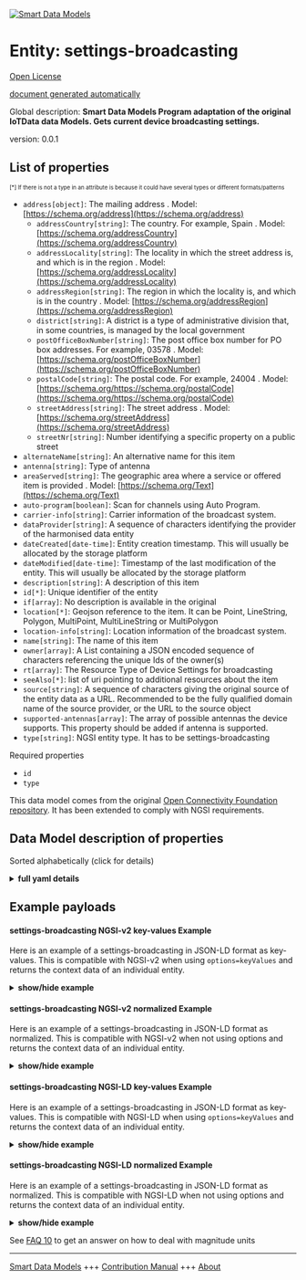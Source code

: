 <!-- 10-Header -->    
[![Smart Data Models](https://smartdatamodels.org/wp-content/uploads/2022/01/SmartDataModels_logo.png "Logo")](https://smartdatamodels.org)    
Entity: settings-broadcasting    
=============================<!-- /10-Header -->    
<!-- 15-License -->    
[Open License](https://github.com/smart-data-models//dataModel.OCF/blob/master/settings-broadcasting/LICENSE.md)    
[document generated automatically](https://docs.google.com/presentation/d/e/2PACX-1vTs-Ng5dIAwkg91oTTUdt8ua7woBXhPnwavZ0FxgR8BsAI_Ek3C5q97Nd94HS8KhP-r_quD4H0fgyt3/pub?start=false&loop=false&delayms=3000#slide=id.gb715ace035_0_60)    
<!-- /15-License -->    
<!-- 20-Description -->    
Global description: **Smart Data Models Program adaptation of the original IoTData data Models. Gets current device broadcasting settings.**    
version: 0.0.1    
<!-- /20-Description -->    
<!-- 30-PropertiesList -->    
## List of properties    
<sup><sub>[*] If there is not a type in an attribute is because it could have several types or different formats/patterns</sub></sup>    
- `address[object]`: The mailing address  . Model: [https://schema.org/address](https://schema.org/address)	- `addressCountry[string]`: The country. For example, Spain  . Model: [https://schema.org/addressCountry](https://schema.org/addressCountry)    
	- `addressLocality[string]`: The locality in which the street address is, and which is in the region  . Model: [https://schema.org/addressLocality](https://schema.org/addressLocality)    
	- `addressRegion[string]`: The region in which the locality is, and which is in the country  . Model: [https://schema.org/addressRegion](https://schema.org/addressRegion)    
	- `district[string]`: A district is a type of administrative division that, in some countries, is managed by the local government      
	- `postOfficeBoxNumber[string]`: The post office box number for PO box addresses. For example, 03578  . Model: [https://schema.org/postOfficeBoxNumber](https://schema.org/postOfficeBoxNumber)    
	- `postalCode[string]`: The postal code. For example, 24004  . Model: [https://schema.org/https://schema.org/postalCode](https://schema.org/https://schema.org/postalCode)    
	- `streetAddress[string]`: The street address  . Model: [https://schema.org/streetAddress](https://schema.org/streetAddress)    
	- `streetNr[string]`: Number identifying a specific property on a public street      
- `alternateName[string]`: An alternative name for this item  - `antenna[string]`: Type of antenna  - `areaServed[string]`: The geographic area where a service or offered item is provided  . Model: [https://schema.org/Text](https://schema.org/Text)- `auto-program[boolean]`: Scan for channels using Auto Program.  - `carrier-info[string]`: Carrier information of the broadcast system.  - `dataProvider[string]`: A sequence of characters identifying the provider of the harmonised data entity  - `dateCreated[date-time]`: Entity creation timestamp. This will usually be allocated by the storage platform  - `dateModified[date-time]`: Timestamp of the last modification of the entity. This will usually be allocated by the storage platform  - `description[string]`: A description of this item  - `id[*]`: Unique identifier of the entity  - `if[array]`: No description is available in the original  - `location[*]`: Geojson reference to the item. It can be Point, LineString, Polygon, MultiPoint, MultiLineString or MultiPolygon  - `location-info[string]`: Location information of the broadcast system.  - `name[string]`: The name of this item  - `owner[array]`: A List containing a JSON encoded sequence of characters referencing the unique Ids of the owner(s)  - `rt[array]`: The Resource Type of Device Settings for broadcasting  - `seeAlso[*]`: list of uri pointing to additional resources about the item  - `source[string]`: A sequence of characters giving the original source of the entity data as a URL. Recommended to be the fully qualified domain name of the source provider, or the URL to the source object  - `supported-antennas[array]`: The array of possible antennas the device supports. This property should be added if antenna is supported.  - `type[string]`: NGSI entity type. It has to be settings-broadcasting  <!-- /30-PropertiesList -->    
<!-- 35-RequiredProperties -->    
Required properties    
- `id`  - `type`  <!-- /35-RequiredProperties -->    
<!-- 40-RequiredProperties -->    
This data model comes from the original [Open Connectivity Foundation repository](https://github.com/openconnectivityfoundation/IoTDataModels). It has been extended to comply with NGSI requirements.    
<!-- /40-RequiredProperties -->    
<!-- 50-DataModelHeader -->    
## Data Model description of properties    
Sorted alphabetically (click for details)    
<!-- /50-DataModelHeader -->    
<!-- 60-ModelYaml -->    
<details><summary><strong>full yaml details</strong></summary>      
```yaml    
settings-broadcasting:      
  description: Smart Data Models Program adaptation of the original IoTData data Models. Gets current device broadcasting settings.      
  properties:      
    address:      
      description: The mailing address      
      properties:      
        addressCountry:      
          description: 'The country. For example, Spain'      
          type: string      
          x-ngsi:      
            model: https://schema.org/addressCountry      
            type: Property      
        addressLocality:      
          description: 'The locality in which the street address is, and which is in the region'      
          type: string      
          x-ngsi:      
            model: https://schema.org/addressLocality      
            type: Property      
        addressRegion:      
          description: 'The region in which the locality is, and which is in the country'      
          type: string      
          x-ngsi:      
            model: https://schema.org/addressRegion      
            type: Property      
        district:      
          description: 'A district is a type of administrative division that, in some countries, is managed by the local government'      
          type: string      
          x-ngsi:      
            type: Property      
        postOfficeBoxNumber:      
          description: 'The post office box number for PO box addresses. For example, 03578'      
          type: string      
          x-ngsi:      
            model: https://schema.org/postOfficeBoxNumber      
            type: Property      
        postalCode:      
          description: 'The postal code. For example, 24004'      
          type: string      
          x-ngsi:      
            model: https://schema.org/https://schema.org/postalCode      
            type: Property      
        streetAddress:      
          description: The street address      
          type: string      
          x-ngsi:      
            model: https://schema.org/streetAddress      
            type: Property      
        streetNr:      
          description: Number identifying a specific property on a public street      
          type: string      
          x-ngsi:      
            type: Property      
      type: object      
      x-ngsi:      
        model: https://schema.org/address      
        type: Property      
    alternateName:      
      description: An alternative name for this item      
      type: string      
      x-ngsi:      
        type: Property      
    antenna:      
      description: Type of antenna      
      type: string      
      x-ngsi:      
        type: Property      
    areaServed:      
      description: The geographic area where a service or offered item is provided      
      type: string      
      x-ngsi:      
        model: https://schema.org/Text      
        type: Property      
    auto-program:      
      description: Scan for channels using Auto Program.      
      type: boolean      
      x-ngsi:      
        type: Property      
    carrier-info:      
      description: Carrier information of the broadcast system.      
      type: string      
      x-ngsi:      
        type: Property      
    dataProvider:      
      description: A sequence of characters identifying the provider of the harmonised data entity      
      type: string      
      x-ngsi:      
        type: Property      
    dateCreated:      
      description: Entity creation timestamp. This will usually be allocated by the storage platform      
      format: date-time      
      type: string      
      x-ngsi:      
        type: Property      
    dateModified:      
      description: Timestamp of the last modification of the entity. This will usually be allocated by the storage platform      
      format: date-time      
      type: string      
      x-ngsi:      
        type: Property      
    description:      
      description: A description of this item      
      type: string      
      x-ngsi:      
        type: Property      
    id:      
      anyOf:      
        - description: Identifier format of any NGSI entity      
          maxLength: 256      
          minLength: 1      
          pattern: ^[\w\-\.\{\}\$\+\*\[\]`|~^@!,:\\]+$      
          type: string      
          x-ngsi:      
            type: Property      
        - description: Identifier format of any NGSI entity      
          format: uri      
          type: string      
          x-ngsi:      
            type: Property      
      description: Unique identifier of the entity      
      x-ngsi:      
        type: Property      
    if:      
      description: No description is available in the original      
      items:      
        enum:      
          - oic.if.rw      
          - oic.if.baseline      
        type: string      
      minItems: 2      
      readOnly: true      
      type: array      
      uniqueItems: true      
      x-ngsi:      
        type: Property      
    location:      
      description: 'Geojson reference to the item. It can be Point, LineString, Polygon, MultiPoint, MultiLineString or MultiPolygon'      
      oneOf:      
        - description: Geojson reference to the item. Point      
          properties:      
            bbox:      
              items:      
                type: number      
              minItems: 4      
              type: array      
            coordinates:      
              items:      
                type: number      
              minItems: 2      
              type: array      
            type:      
              enum:      
                - Point      
              type: string      
          required:      
            - type      
            - coordinates      
          title: GeoJSON Point      
          type: object      
          x-ngsi:      
            type: GeoProperty      
        - description: Geojson reference to the item. LineString      
          properties:      
            bbox:      
              items:      
                type: number      
              minItems: 4      
              type: array      
            coordinates:      
              items:      
                items:      
                  type: number      
                minItems: 2      
                type: array      
              minItems: 2      
              type: array      
            type:      
              enum:      
                - LineString      
              type: string      
          required:      
            - type      
            - coordinates      
          title: GeoJSON LineString      
          type: object      
          x-ngsi:      
            type: GeoProperty      
        - description: Geojson reference to the item. Polygon      
          properties:      
            bbox:      
              items:      
                type: number      
              minItems: 4      
              type: array      
            coordinates:      
              items:      
                items:      
                  items:      
                    type: number      
                  minItems: 2      
                  type: array      
                minItems: 4      
                type: array      
              type: array      
            type:      
              enum:      
                - Polygon      
              type: string      
          required:      
            - type      
            - coordinates      
          title: GeoJSON Polygon      
          type: object      
          x-ngsi:      
            type: GeoProperty      
        - description: Geojson reference to the item. MultiPoint      
          properties:      
            bbox:      
              items:      
                type: number      
              minItems: 4      
              type: array      
            coordinates:      
              items:      
                items:      
                  type: number      
                minItems: 2      
                type: array      
              type: array      
            type:      
              enum:      
                - MultiPoint      
              type: string      
          required:      
            - type      
            - coordinates      
          title: GeoJSON MultiPoint      
          type: object      
          x-ngsi:      
            type: GeoProperty      
        - description: Geojson reference to the item. MultiLineString      
          properties:      
            bbox:      
              items:      
                type: number      
              minItems: 4      
              type: array      
            coordinates:      
              items:      
                items:      
                  items:      
                    type: number      
                  minItems: 2      
                  type: array      
                minItems: 2      
                type: array      
              type: array      
            type:      
              enum:      
                - MultiLineString      
              type: string      
          required:      
            - type      
            - coordinates      
          title: GeoJSON MultiLineString      
          type: object      
          x-ngsi:      
            type: GeoProperty      
        - description: Geojson reference to the item. MultiLineString      
          properties:      
            bbox:      
              items:      
                type: number      
              minItems: 4      
              type: array      
            coordinates:      
              items:      
                items:      
                  items:      
                    items:      
                      type: number      
                    minItems: 2      
                    type: array      
                  minItems: 4      
                  type: array      
                type: array      
              type: array      
            type:      
              enum:      
                - MultiPolygon      
              type: string      
          required:      
            - type      
            - coordinates      
          title: GeoJSON MultiPolygon      
          type: object      
          x-ngsi:      
            type: GeoProperty      
      x-ngsi:      
        type: GeoProperty      
    location-info:      
      description: Location information of the broadcast system.      
      type: string      
      x-ngsi:      
        type: Property      
    name:      
      description: The name of this item      
      type: string      
      x-ngsi:      
        type: Property      
    owner:      
      description: A List containing a JSON encoded sequence of characters referencing the unique Ids of the owner(s)      
      items:      
        anyOf:      
          - description: Identifier format of any NGSI entity      
            maxLength: 256      
            minLength: 1      
            pattern: ^[\w\-\.\{\}\$\+\*\[\]`|~^@!,:\\]+$      
            type: string      
            x-ngsi:      
              type: Property      
          - description: Identifier format of any NGSI entity      
            format: uri      
            type: string      
            x-ngsi:      
              type: Property      
        description: Unique identifier of the entity      
        x-ngsi:      
          type: Property      
      type: array      
      x-ngsi:      
        type: Property      
    rt:      
      description: The Resource Type of Device Settings for broadcasting      
      items:      
        enum:      
          - oic.r.settings.broadcasting      
        type: string      
      minItems: 1      
      readOnly: true      
      type: array      
      uniqueItems: true      
      x-ngsi:      
        type: Property      
    seeAlso:      
      description: list of uri pointing to additional resources about the item      
      oneOf:      
        - items:      
            format: uri      
            type: string      
          minItems: 1      
          type: array      
        - format: uri      
          type: string      
      x-ngsi:      
        type: Property      
    source:      
      description: 'A sequence of characters giving the original source of the entity data as a URL. Recommended to be the fully qualified domain name of the source provider, or the URL to the source object'      
      type: string      
      x-ngsi:      
        type: Property      
    supported-antennas:      
      description: The array of possible antennas the device supports. This property should be added if antenna is supported.      
      items:      
        type: string      
      minItems: 1      
      readOnly: true      
      type: array      
      x-ngsi:      
        type: Property      
    type:      
      description: NGSI entity type. It has to be settings-broadcasting      
      enum:      
        - settings-broadcasting      
      type: string      
      x-ngsi:      
        type: Property      
  required:      
    - id      
    - type      
  type: object      
  x-derived-from: https://github.com/OpenInterConnect/IoTDataModels/blob/master/settings-broadcastingResURI.swagger.json      
  x-disclaimer: 'Redistribution and use in source and binary forms, with or without modification, are permitted  provided that the license conditions are met. Copyleft (c) 2022 Contributors to Smart Data Models Program'      
  x-license-url: https://github.com/smart-data-models/dataModel.OCF/blob/master/settings-broadcasting/LICENSE.md      
  x-model-schema: https://smart-data-models.github.io/dataModel.IoTDataModels/settings-broadcasting/schema.json      
  x-model-tags: OCF      
  x-version: 0.0.1      
```    
</details>      
<!-- /60-ModelYaml -->    
<!-- 70-MiddleNotes -->    
<!-- /70-MiddleNotes -->    
<!-- 80-Examples -->    
## Example payloads      
#### settings-broadcasting NGSI-v2 key-values Example      
Here is an example of a settings-broadcasting in JSON-LD format as key-values. This is compatible with NGSI-v2 when  using `options=keyValues` and returns the context data of an individual entity.    
<details><summary><strong>show/hide example</strong></summary>      
```json  
{  
  "id": "urn:ngsi-ld:settings-broadcasting:id:YWMD:14174205",  
  "dateCreated": "1981-06-24T23:59:36Z",  
  "dateModified": "1978-03-16T10:29:14Z",  
  "source": "Probably turn reach not north answer. Course occur easy give concern. Research someone lawyer situation pro",  
  "name": "Charge commercial development tough technology make often bit. Pick th",  
  "alternateName": "Yes create vo",  
  "description": "Structure smile nice goal. Pretty first here say sometimes.",  
  "dataProvider": "What challenge myself business something outside. Half hear any all relationship ",  
  "owner": [  
    "urn:ngsi-ld:settings-broadcasting:items:IYDV:67275654",  
    "urn:ngsi-ld:settings-broadcasting:items:NZOU:92414940"  
  ],  
  "seeAlso": [  
    "urn:ngsi-ld:settings-broadcasting:items:QQFK:04713049"  
  ],  
  "location": {  
    "type": "Point",  
    "coordinates": [  
      20.587973,  
      69.82222  
    ]  
  },  
  "address": {  
    "streetAddress": "Tree set environm",  
    "addressLocality": "Miss home respond family start environmental population. Scientist mention compare north when personal. Defense successful",  
    "addressRegion": "Focus themselves outside provide card chair report. Machine art data guess summer se",  
    "addressCountry": "Main glass day expect move western. Win machine suddenly professor expect. Affect present cold president how. Responsibility nat",  
    "postalCode": "Tend political card visit. Up behavior federal fall million history not market.",  
    "postOfficeBoxNumber": "State partner door market wide yourself. Line development money buy check include likely serious. Know security stop field tend police.",  
    "streetNr": "Dream some now eye recognize democratic production. Plan need think relationship. Rather culture continue family everyone society writer nothing. Those rather role bad.",  
    "district": "Year mean TV huge whose. Consid"  
  },  
  "areaServed": "Gun good deep them. Here you police tough public economic friend.",  
  "rt": [  
    "oic.r.settings.broadcasting"  
  ],  
  "if": [  
    "oic.if.baseline",  
    "oic.if.rw"  
  ],  
  "antenna": "The billion",  
  "supported-antennas": [  
    "Scene money move that south beyond. Up candidate up test. Around imagine quite commercial minute."  
  ],  
  "location-info": "Poor kid dream be street ed",  
  "carrier-info": "Art when prove discuss medical blood",  
  "auto-program": true,  
  "type": "settings-broadcasting"  
}  
```  
</details>    
#### settings-broadcasting NGSI-v2 normalized Example      
Here is an example of a settings-broadcasting in JSON-LD format as normalized. This is compatible with NGSI-v2 when not using options and returns the context data of an individual entity.    
<details><summary><strong>show/hide example</strong></summary>      
```json  
{  
  "id": "urn:ngsi-ld:settings-broadcasting:id:YWMD:14174205",  
  "dateCreated": {  
    "type": "DateTime",  
    "value": "1981-06-24T23:59:36Z"  
  },  
  "dateModified": {  
    "type": "DateTime",  
    "value": "1978-03-16T10:29:14Z"  
  },  
  "source": {  
    "type": "Text",  
    "value": "Probably turn reach not north answer. Course occur easy give concern. Research someone lawyer situation pro"  
  },  
  "name": {  
    "type": "Text",  
    "value": "Charge commercial development tough technology make often bit. Pick th"  
  },  
  "alternateName": {  
    "type": "Text",  
    "value": "Yes create vo"  
  },  
  "description": {  
    "type": "Text",  
    "value": "Structure smile nice goal. Pretty first here say sometimes."  
  },  
  "dataProvider": {  
    "type": "Text",  
    "value": "What challenge myself business something outside. Half hear any all relationship "  
  },  
  "owner": {  
    "type": "StructuredValue",  
    "value": [  
      "urn:ngsi-ld:settings-broadcasting:items:IYDV:67275654",  
      "urn:ngsi-ld:settings-broadcasting:items:NZOU:92414940"  
    ]  
  },  
  "seeAlso": {  
    "type": "StructuredValue",  
    "value": [  
      "urn:ngsi-ld:settings-broadcasting:items:QQFK:04713049"  
    ]  
  },  
  "location": {  
    "type": "geo:json",  
    "value": {  
      "type": "Point",  
      "coordinates": [  
        20.587973,  
        69.82222  
      ]  
    }  
  },  
  "address": {  
    "type": "StructuredValue",  
    "value": {  
      "streetAddress": "Tree set environm",  
      "addressLocality": "Miss home respond family start environmental population. Scientist mention compare north when personal. Defense successful",  
      "addressRegion": "Focus themselves outside provide card chair report. Machine art data guess summer se",  
      "addressCountry": "Main glass day expect move western. Win machine suddenly professor expect. Affect present cold president how. Responsibility nat",  
      "postalCode": "Tend political card visit. Up behavior federal fall million history not market.",  
      "postOfficeBoxNumber": "State partner door market wide yourself. Line development money buy check include likely serious. Know security stop field tend police.",  
      "streetNr": "Dream some now eye recognize democratic production. Plan need think relationship. Rather culture continue family everyone society writer nothing. Those rather role bad.",  
      "district": "Year mean TV huge whose. Consid"  
    }  
  },  
  "areaServed": {  
    "type": "Text",  
    "value": "Gun good deep them. Here you police tough public economic friend."  
  },  
  "rt": {  
    "type": "StructuredValue",  
    "value": [  
      "oic.r.settings.broadcasting"  
    ]  
  },  
  "if": {  
    "type": "StructuredValue",  
    "value": [  
      "oic.if.baseline",  
      "oic.if.rw"  
    ]  
  },  
  "antenna": {  
    "type": "Text",  
    "value": "The billion"  
  },  
  "supported-antennas": {  
    "type": "StructuredValue",  
    "value": [  
      "Scene money move that south beyond. Up candidate up test. Around imagine quite commercial minute."  
    ]  
  },  
  "location-info": {  
    "type": "Text",  
    "value": "Poor kid dream be street ed"  
  },  
  "carrier-info": {  
    "type": "Text",  
    "value": "Art when prove discuss medical blood"  
  },  
  "auto-program": {  
    "type": "Boolean",  
    "value": true  
  },  
  "type": "settings-broadcasting"  
}  
```  
</details>    
#### settings-broadcasting NGSI-LD key-values Example      
Here is an example of a settings-broadcasting in JSON-LD format as key-values. This is compatible with NGSI-LD when  using `options=keyValues` and returns the context data of an individual entity.    
<details><summary><strong>show/hide example</strong></summary>      
```json  
{  
  "id": "urn:ngsi-ld:settings-broadcasting:id:YWMD:14174205",  
  "dateCreated": "1981-06-24T23:59:36Z",  
  "dateModified": "1978-03-16T10:29:14Z",  
  "source": "Probably turn reach not north answer. Course occur easy give concern. Research someone lawyer situation pro",  
  "name": "Charge commercial development tough technology make often bit. Pick th",  
  "alternateName": "Yes create vo",  
  "description": "Structure smile nice goal. Pretty first here say sometimes.",  
  "dataProvider": "What challenge myself business something outside. Half hear any all relationship ",  
  "owner": [  
    "urn:ngsi-ld:settings-broadcasting:items:IYDV:67275654",  
    "urn:ngsi-ld:settings-broadcasting:items:NZOU:92414940"  
  ],  
  "seeAlso": [  
    "urn:ngsi-ld:settings-broadcasting:items:QQFK:04713049"  
  ],  
  "location": {  
    "type": "Point",  
    "coordinates": [  
      20.587973,  
      69.82222  
    ]  
  },  
  "address": {  
    "streetAddress": "Tree set environm",  
    "addressLocality": "Miss home respond family start environmental population. Scientist mention compare north when personal. Defense successful",  
    "addressRegion": "Focus themselves outside provide card chair report. Machine art data guess summer se",  
    "addressCountry": "Main glass day expect move western. Win machine suddenly professor expect. Affect present cold president how. Responsibility nat",  
    "postalCode": "Tend political card visit. Up behavior federal fall million history not market.",  
    "postOfficeBoxNumber": "State partner door market wide yourself. Line development money buy check include likely serious. Know security stop field tend police.",  
    "streetNr": "Dream some now eye recognize democratic production. Plan need think relationship. Rather culture continue family everyone society writer nothing. Those rather role bad.",  
    "district": "Year mean TV huge whose. Consid"  
  },  
  "areaServed": "Gun good deep them. Here you police tough public economic friend.",  
  "rt": [  
    "oic.r.settings.broadcasting"  
  ],  
  "if": [  
    "oic.if.baseline",  
    "oic.if.rw"  
  ],  
  "antenna": "The billion",  
  "supported-antennas": [  
    "Scene money move that south beyond. Up candidate up test. Around imagine quite commercial minute."  
  ],  
  "location-info": "Poor kid dream be street ed",  
  "carrier-info": "Art when prove discuss medical blood",  
  "auto-program": true,  
  "type": "settings-broadcasting",  
  "@context": [  
    "https://smartdatamodels.org/context.jsonld"  
  ]  
}  
```  
</details>    
#### settings-broadcasting NGSI-LD normalized Example      
Here is an example of a settings-broadcasting in JSON-LD format as normalized. This is compatible with NGSI-LD when not using options and returns the context data of an individual entity.    
<details><summary><strong>show/hide example</strong></summary>      
```json  
{  
    "id": "urn:ngsi-ld:settings-broadcasting:id:YWMD:14174205",  
    "dateCreated": {  
        "type": "Property",  
        "value": {  
            "@type": "DateTime",  
            "@value": "1981-06-24T23:59:36Z"  
        }  
    },  
    "dateModified": {  
        "type": "Property",  
        "value": {  
            "@type": "DateTime",  
            "@value": "1978-03-16T10:29:14Z"  
        }  
    },  
    "source": {  
        "type": "Property",  
        "value": "Probably turn reach not north answer. Course occur easy give concern. Research someone lawyer situation pro"  
    },  
    "name": {  
        "type": "Property",  
        "value": "Charge commercial development tough technology make often bit. Pick th"  
    },  
    "alternateName": {  
        "type": "Property",  
        "value": "Yes create vo"  
    },  
    "description": {  
        "type": "Property",  
        "value": "Structure smile nice goal. Pretty first here say sometimes."  
    },  
    "dataProvider": {  
        "type": "Property",  
        "value": "What challenge myself business something outside. Half hear any all relationship "  
    },  
    "owner": {  
        "type": "Property",  
        "value": [  
            "urn:ngsi-ld:settings-broadcasting:items:IYDV:67275654",  
            "urn:ngsi-ld:settings-broadcasting:items:NZOU:92414940"  
        ]  
    },  
    "seeAlso": {  
        "type": "Property",  
        "value": [  
            "urn:ngsi-ld:settings-broadcasting:items:QQFK:04713049"  
        ]  
    },  
    "location": {  
        "type": "GeoProperty",  
        "value": {  
            "type": "Point",  
            "coordinates": [  
                20.587973,  
                69.82222  
            ]  
        }  
    },  
    "address": {  
        "type": "Property",  
        "value": {  
            "streetAddress": "Tree set environm",  
            "addressLocality": "Miss home respond family start environmental population. Scientist mention compare north when personal. Defense successful",  
            "addressRegion": "Focus themselves outside provide card chair report. Machine art data guess summer se",  
            "addressCountry": "Main glass day expect move western. Win machine suddenly professor expect. Affect present cold president how. Responsibility nat",  
            "postalCode": "Tend political card visit. Up behavior federal fall million history not market.",  
            "postOfficeBoxNumber": "State partner door market wide yourself. Line development money buy check include likely serious. Know security stop field tend police.",  
            "streetNr": "Dream some now eye recognize democratic production. Plan need think relationship. Rather culture continue family everyone society writer nothing. Those rather role bad.",  
            "district": "Year mean TV huge whose. Consid"  
        }  
    },  
    "areaServed": {  
        "type": "Property",  
        "value": "Gun good deep them. Here you police tough public economic friend."  
    },  
    "rt": {  
        "type": "Property",  
        "value": [  
            "oic.r.settings.broadcasting"  
        ]  
    },  
    "if": {  
        "type": "Property",  
        "value": [  
            "oic.if.baseline",  
            "oic.if.rw"  
        ]  
    },  
    "antenna": {  
        "type": "Property",  
        "value": "The billion"  
    },  
    "supported-antennas": {  
        "type": "Property",  
        "value": [  
            "Scene money move that south beyond. Up candidate up test. Around imagine quite commercial minute."  
        ]  
    },  
    "location-info": {  
        "type": "Property",  
        "value": "Poor kid dream be street ed"  
    },  
    "carrier-info": {  
        "type": "Property",  
        "value": "Art when prove discuss medical blood"  
    },  
    "auto-program": {  
        "type": "Property",  
        "value": true  
    },  
    "type": "settings-broadcasting",  
    "@context": [  
        "https://smartdatamodels.org/context.jsonld"  
    ]  
}  
```  
</details><!-- /80-Examples -->    
<!-- 90-FooterNotes -->    
<!-- /90-FooterNotes -->    
<!-- 95-Units -->    
See [FAQ 10](https://smartdatamodels.org/index.php/faqs/) to get an answer on how to deal with magnitude units    
<!-- /95-Units -->    
<!-- 97-LastFooter -->    
---    
[Smart Data Models](https://smartdatamodels.org) +++ [Contribution Manual](https://bit.ly/contribution_manual) +++ [About](https://bit.ly/Introduction_SDM)<!-- /97-LastFooter -->    
